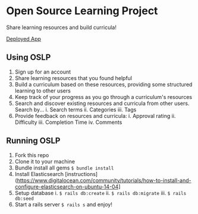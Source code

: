 # Open Source Learning Project

Share learning resources and build curricula!  

[Deployed App](https://peaceful-waters-19907.herokuapp.com/)

## Using OSLP

1. Sign up for an account
2. Share learning resources that you found helpful
3. Build a curriculum based on these resources, providing some structured learning to other users
4. Keep track of your progress as you go through a curriculum's resources
5. Search and discover existing resources and curricula from other users. Search by...
  i. Search terms
  ii. Categories
  iii. Tags
6. Provide feedback on resources and curricula:
  i. Approval rating
  ii. Difficulty
  iii. Completion Time
  iv. Comments

## Running OSLP

1. Fork this repo
2. Clone it to your machine
3. Bundle install all gems `$ bundle install`
4. Install Elasticsearch [instructions](https://www.digitalocean.com/community/tutorials/how-to-install-and-configure-elasticsearch-on-ubuntu-14-04]
5. Setup database
  i. `$ rails db:create`
  ii. `$ rails db:migrate`
  iii. `$ rails db:seed`
6. Start a rails server `$ rails s` and enjoy!

